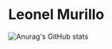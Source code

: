 # Leonel Murillo

![Anurag's GitHub stats](https://github-readme-stats.vercel.app/api?username=ljmurill&hide=contribs,prs)
